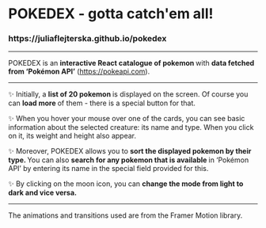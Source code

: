 <h1>  POKEDEX - gotta catch'em all!  </h1>

<h3> https://juliaflejterska.github.io/pokedex </h3>

---

POKEDEX is an <b> interactive React catalogue of pokemon </b> with <b> data fetched from ‘Pokémon API’</b>  (https://pokeapi.com).

---

✨ Initially, a <b> list of 20 pokemon </b> is displayed on the screen. Of course you can <b> load more </b> of them - there is a special button for that.

✨ When you hover your mouse over one of the cards, you can see basic information about the selected creature: its name and type. When you click on it, its weight and height also appear.

✨ Moreover, POKEDEX allows you to <b> sort the displayed pokemon by their type. </b> You can also <b> search for any pokemon that is available </b> in ‘Pokémon API’ by entering its name in the special field provided for this.

✨ By clicking on the moon icon, you can <b> change the mode from light to dark and vice versa. </b>

---

The animations and transitions used are from the Framer Motion library.
